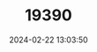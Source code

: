 ---
title: "19390"
category: "Redunca arundinum"
draft: false
date: 2024-02-22 13:03:50
languages:
  German: ["Grossriedbock"]
  French: ["Redunca grande"]
  Afrikaans: ["Rietbok"]
  English: ["Southern Reedbuck"]
---
